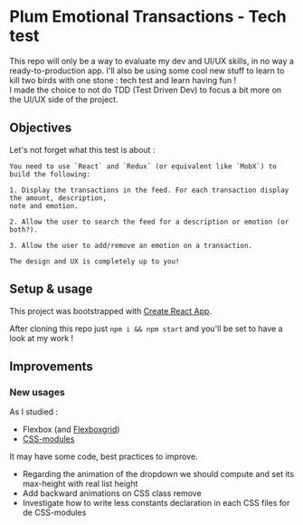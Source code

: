 # Plum Emotional Transactions - Tech test

This repo will only be a way to evaluate my dev and UI/UX skills, in no way a ready-to-production app. I'll also be using some cool new stuff to learn to kill two birds with one stone : tech test and learn having fun !  
I made the choice to not do TDD (Test Driven Dev) to focus a bit more on the UI/UX side of the project.

## Objectives
Let's not forget what this test is about :  
```
You need to use `React` and `Redux` (or equivalent like `MobX`) to build the following:

1. Display the transactions in the feed. For each transaction display the amount, description,
note and emotion.

2. Allow the user to search the feed for a description or emotion (or both?).

3. Allow the user to add/remove an emotion on a transaction.

The design and UX is completely up to you!
```

## Setup & usage
This project was bootstrapped with [Create React App](https://github.com/facebookincubator/create-react-app).

After cloning this repo just `npm i && npm start` and you'll be set to have a look at my work !

## Improvements

### New usages
As I studied :
* Flexbox (and [Flexboxgrid](https://github.com/kristoferjoseph/flexboxgrid))
* [CSS-modules](https://medium.com/@pioul/modular-css-with-react-61638ae9ea3e)

It may have some code, best practices to improve.

* Regarding the animation of the dropdown we should compute and set its max-height with real list height
* Add backward animations on CSS class remove
* Investigate how to write less constants declaration in each CSS files for de CSS-modules
